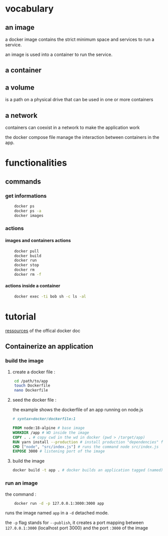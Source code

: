 # vocabulary
## an image
a docker image contains the strict minimum space and services to run a service.

an image is used into a container to run the service.

## a container

## a volume
is a path on a physical drive that can be used in one or more containers
## a network
containers can coexist in a network to make the application work

the docker compose file manage the interaction between containers in the app.
# functionalities
## commands
### get informations
```bash
    docker ps
    docker ps -a
    docker images
```
### actions
#### images and containers actions
```bash
    docker pull
    docker build
    docker run
    docker stop
    docker rm 
    docker rm -f
```
#### actions inside a container
```bash
    docker exec -ti bob sh -c ls -al
```
# tutorial 
[ressources](https://docs.docker.com/get-started/02_our_app/) of the offical docker doc
## Containerize an application
### build the image
1. create a docker file :
```bash
    cd /path/to/app
    touch Dockerfile
    nano Dockerfile
```
2. seed the docker file :

    the example shows the dockerfile of an app running on node.js
    ```dockerfile
    # syntax=docker/dockerfile:1

    FROM node:18-alpine # base image
    WORKDIR /app # WD inside the image
    COPY . . # copy cwd in the wd in docker (pwd > /target/app)
    RUN yarn install --production # install production "dependencies" from package.js but not "devDependencies"
    CMD ["node", "src/index.js"] # runs the command node src/index.js
    EXPOSE 3000 # listening port of the image
    ```

3. build the image
    ```bash
    docker build -t app . # docker builds an application tagged (named) as "app", using the Dockerfile in the cwd (path = .)
    ```

### run an image
the command : 
```bash
    docker run -d -p 127.0.0.1:3000:3000 app
```
runs the image named `app` in a `-d` detached mode.

the `-p` flag stands for `--publish`, it creates a port mapping between `127.0.0.1:3000` (localhost port 3000) and the port `:3000` of the image